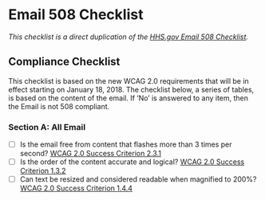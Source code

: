 # Email 508 Checklist

*This checklist is a direct duplication of the [HHS.gov Email 508 Checklist](https://www.hhs.gov/web/section-508/making-files-accessible/checklist/email-508-checklist/index.html).*

## Compliance Checklist

This checklist is based on the new WCAG 2.0 requirements that will be in effect starting on January 18, 2018. The checklist below, a series of tables, is based on the content of the email. If ‘No’ is answered to any item, then the Email is not 508 compliant.

### Section A: All Email

- [ ] Is the email free from content that flashes more than 3 times per second? [WCAG 2.0 Success Criterion 2.3.1](http://www.w3.org/TR/UNDERSTANDING-WCAG20/seizure-does-not-violate.html)
- [ ] Is the order of the content accurate and logical? [WCAG 2.0 Success Criterion 1.3.2](https://tracker.cloud.hhs.gov/issues/?jql=project%20%3D%20ST%20AND%20resolution%20%3D%20Unresolved%20AND%20issuetype%20%3D%20Accommodation%20ORDER%20BY%20priority%20DESC)
- [ ] Can text be resized and considered readable when magnified to 200%? [WCAG 2.0 Success Criterion 1.4.4](http://www.w3.org/TR/UNDERSTANDING-WCAG20/visual-audio-contrast-scale.html)
